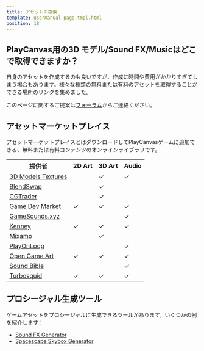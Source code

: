 ```yaml
---
title: アセットの検索
template: usermanual-page.tmpl.html
position: 18
---
```


## PlayCanvas用の3D モデル/Sound FX/Musicはどこで取得できますか？

自身のアセットを作成するのも良いですが、作成に時間や費用がかかりすぎてしまう場合もあります。様々な種類の無料または有料のアセットを取得することができる場所のリンクを集めました。

このページに関するご提案は[フォーラム][1]からご連絡ください。

## アセットマーケットプレイス

アセットマーケットプレイスとはダウンロードしてPlayCanvasゲームに追加できる、無料または有料コンテンツのオンラインライブラリです。

<table class="table table-striped table-bordered">
    <tr><th>提供者</th><th>2D Art</th><th>3D Art</th><th>Audio</th></tr>
    <tr><td><a href="https://www.3dmodels-textures.com/">3D Models Textures</a></td><td></td><td>&#x2713;</td><td>&#x2713;</td></tr>
    <tr><td><a href="https://www.blendswap.com/">BlendSwap</a></td><td></td><td>&#x2713;</td><td></td></tr>
    <tr><td><a href="https://www.cgtrader.com/">CGTrader</a></td><td></td><td>&#x2713;</td><td></td></tr>
    <tr><td><a href="https://www.gamedevmarket.net?ally=O0I9alFp">Game Dev Market</a></td><td>&#x2713;</td><td>&#x2713;</td><td>&#x2713;</td></tr>
    <tr><td><a href="https://gamesounds.xyz/">GameSounds.xyz</a></td><td></td><td></td><td>&#x2713;</td></tr>
    <tr><td><a href="https://kenney.nl/">Kenney</a></td><td>&#x2713;</td><td>&#x2713;</td><td>&#x2713;</td></tr>
    <tr><td><a href="https://www.mixamo.com/">Mixamo</a></td><td></td><td>&#x2713;</td><td></td></tr>
    <tr><td><a href="https://www.playonloop.com/music-loops-category/videogame/">PlayOnLoop</a></td><td></td><td></td><td>&#x2713;</td></tr>
    <tr><td><a href="https://opengameart.org/">Open Game Art</a></td><td>&#x2713;</td><td>&#x2713;</td><td>&#x2713;</td></tr>
    <tr><td><a href="https://soundbible.com/">Sound Bible</a></td><td></td><td></td><td>&#x2713;</td></tr>
    <tr><td><a href="https://www.turbosquid.com/">Turbosquid</a></td><td>&#x2713;</td><td>&#x2713;</td><td>&#x2713;</td></tr>
</table>

## プロシージャル生成ツール

ゲームアセットをプロシージャルに生成できるツールがあります。いくつかの例を紹介します：

* [Sound FX Generator][2]
* [Spacescape Skybox Generator][3]

[1]: https://forum.playcanvas.com/
[2]: https://www.bfxr.net/
[3]: http://alexcpeterson.com/spacescape

